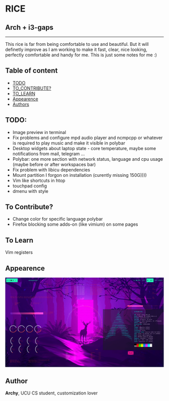 # RICE
##  Arch + i3-gaps
***
This rice is far from being comfortable to use and beautiful. But it will definetly improve as I am working to make it fast, clear, nice looking, perfectly comfortable and handy for me. This is just some notes for me :)

## Table of content

* [TODO](#todo)
* [TO_CONTRIBUTE?](#to-contribute)
* [TO_LEARN](#to-learn)
* [Appearence](#appearence)
* [Authors](#author)


## TODO:
* Image preview in terminal
* Fix problems and configure mpd audio player and ncmpcpp or whatever is required to play music and make it visible in polybar
* Desktop widgets about laptop state - core temperature, maybe some notifications from mail, telegram ...
* Polybar: one more section with network status, language and cpu usage (maybe before or after workspaces bar)
* Fix problem with libicu dependencies
* Mount partition I forgon on installation (curently missing 150G))))
* Vim like shortcuts in htop
* touchpad config
* dmenu with style


## To Contribute?
* Change color for specific language polybar
* Firefox blocking some adds-on (like vimium) on some pages


## To Learn
Vim registers

## Appearence
![Desktop](https://raw.githubusercontent.com/archy-co/arch_dotfiles/main/Pictures/desktop_preview.png)

## Author
**Archy**, UCU CS student, customization lover

